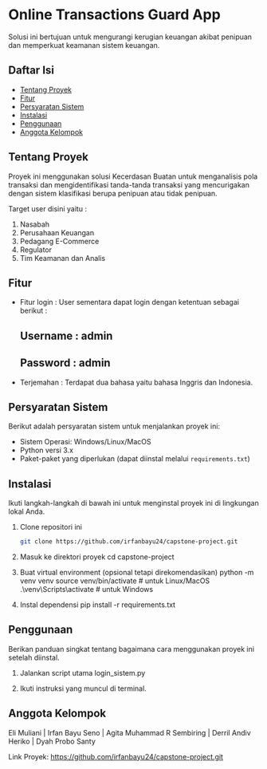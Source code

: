 # Online Transactions Guard App

Solusi ini bertujuan untuk mengurangi kerugian keuangan akibat penipuan dan memperkuat keamanan sistem keuangan.

## Daftar Isi

- [Tentang Proyek](#tentang-proyek)
- [Fitur](#fitur)
- [Persyaratan Sistem](#persyaratan-sistem)
- [Instalasi](#instalasi)
- [Penggunaan](#penggunaan)
- [Anggota Kelompok](#anggota-kelompok)

## Tentang Proyek

Proyek ini menggunakan solusi Kecerdasan Buatan untuk menganalisis pola transaksi dan mengidentifikasi tanda-tanda transaksi yang mencurigakan dengan sistem klasifikasi berupa penipuan atau tidak penipuan.

Target user disini yaitu :
1. Nasabah
2. Perusahaan Keuangan
3. Pedagang E-Commerce
4. Regulator
5. Tim Keamanan dan Analis



## Fitur

- Fitur login :
  User sementara dapat login dengan ketentuan sebagai berikut :
  ## Username : admin
  ## Password : admin
  
- Terjemahan : Terdapat dua bahasa yaitu bahasa Inggris dan Indonesia.

## Persyaratan Sistem

Berikut adalah persyaratan sistem untuk menjalankan proyek ini:

- Sistem Operasi: Windows/Linux/MacOS
- Python versi 3.x
- Paket-paket yang diperlukan (dapat diinstal melalui `requirements.txt`)

## Instalasi

Ikuti langkah-langkah di bawah ini untuk menginstal proyek ini di lingkungan lokal Anda.

1. Clone repositori ini
   ```sh
   git clone https://github.com/irfanbayu24/capstone-project.git
   
2. Masuk ke direktori proyek
   cd capstone-project
   
4. Buat virtual environment (opsional tetapi direkomendasikan)
   python -m venv venv
   source venv/bin/activate # untuk Linux/MacOS
   .\venv\Scripts\activate  # untuk Windows

5. Instal dependensi
   pip install -r requirements.txt

## Penggunaan

Berikan panduan singkat tentang bagaimana cara menggunakan proyek ini setelah diinstal.

1. Jalankan script utama
   login_sistem.py
   
2. Ikuti instruksi yang muncul di terminal.

## Anggota Kelompok

Eli Muliani | Irfan Bayu Seno | Agita Muhammad R Sembiring | Derril Andiv Heriko | Dyah Probo Santy

Link Proyek: https://github.com/irfanbayu24/capstone-project.git
